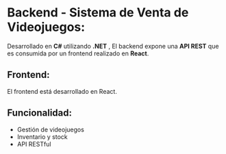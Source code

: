 # Backend - Sistema de Venta de Videojuegos:
Desarrollado en **C#** utilizando **.NET** ,
El backend expone una **API REST** que es consumida por un frontend realizado en **React**.

## Frontend:
El frontend está desarrollado en React.

## Funcionalidad:

- Gestión de videojuegos
- Inventario y stock
- API RESTful
